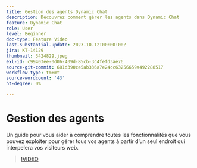 ```yaml
---
title: Gestion des agents Dynamic Chat
description: Découvrez comment gérer les agents dans Dynamic Chat
feature: Dynamic Chat
role: User
level: Beginner
doc-type: Feature Video
last-substantial-update: 2023-10-12T00:00:00Z
jira: KT-14129
thumbnail: 3424829.jpeg
exl-id: c99403ee-0d06-409d-85cb-3c4fefd3ae76
source-git-commit: 681d390ce5ab336a7e24cc63256659a492288517
workflow-type: tm+mt
source-wordcount: '43'
ht-degree: 0%

---
```


# Gestion des agents

Un guide pour vous aider à comprendre toutes les fonctionnalités que vous pouvez exploiter pour gérer tous vos agents à partir d’un seul endroit qui interpelera vos visiteurs web.


>[!VIDEO](https://video.tv.adobe.com/v/3447235/?learn=on&captions=fre_fr)
